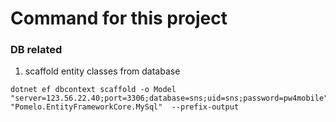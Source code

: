 # Command for this project


### DB related
1. scaffold entity classes from database
```shell
dotnet ef dbcontext scaffold -o Model "server=123.56.22.40;port=3306;database=sns;uid=sns;password=pw4mobile" "Pomelo.EntityFrameworkCore.MySql"  --prefix-output
```